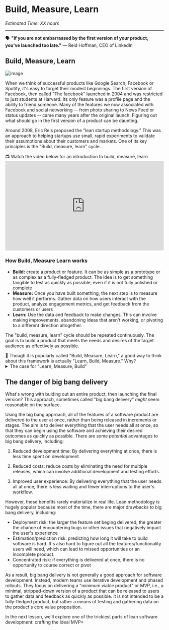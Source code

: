 # Build, Measure, Learn

*Estimated Time: XX hours*

---

<aside>
  
  🗣 **"If you are not embarrassed by the first version of your product, you've launched too late."** — Reid Hoffman, CEO of LinkedIn

</aside>




## Build, Measure, Learn


![image](https://user-images.githubusercontent.com/1774663/210020049-d4bf0208-eace-4fc1-aa35-2575522fa1f4.png)


When we think of successful products like Google Search, Facebook or Spotify, it's easy to forget their modest beginnings. The first version of Facebook, then called "The facebook" launched in 2004 and was restricted to just students at Harvard. Its only feature was a profile page and the ability to friend someone. Many of the features we now associated with Facebook and social networking -- from photo sharing to News Feed or status updates -- came many years after the original launch. Figuring out what should go in the first version of a product can be daunting. 

Around 2008, Eric Reis proposed the "lean startup methodology." This was an approach to helping startups use small, rapid experiments to validate their assumptions about their customers and markets. One of its key principles is the "Build, measure, learn" cycle. 


<aside> 
  📺 Watch the video below for an introduction to build, measure, learn
</aside>

<div style="position: relative; padding-bottom: 56.25%; height: 0;">
<iframe width="560" height="315" src="https://www.youtube.com/embed/FI3_1VTxohg" title="YouTube video player" frameborder="0" allow="accelerometer; autoplay; clipboard-write; encrypted-media; gyroscope; picture-in-picture; web-share" allowfullscreen style="position: absolute; top: 0; left: 0; width: 100%; height: 100%;"></iframe>
</div>

### How Build, Measure Learn works

-  **Build:** create a product or feature. It can be as simple as a prototype or as complex as a fully-fledged product. The idea is to get something tangible to test as quickly as possible, even if it is not fully polished or complete
-  **Measure:** Once you have built something, the next step is to measure how well it performs. Gather data on how users interact with the product, analyze engagement metrics, and get feedback from the customers or users 
-  **Learn:** Use the data and feedback to make changes. This can involve making improvements, abandoning ideas that aren't working, or pivoting to a different direction altogether.

The "build, measure, learn" cycle should be repeated continuously. The goal is to build a product that meets the needs and desires of the target audience as effectively as possible.

<aside>
🤔 Though it is popularly called "Build, Measure, Learn," a good way to think about this framework is actually "Learn, Build, Measure." Why?
</aside>

<details>
<summary>The case for "Learn, Measure, Build"</summary>
  As we've discussed,  user-centric design starts with learning about users, before building and testing prototypes. By starting with learning, you can ensure that you are building and measuring the right things. That's why the design thinking process begins with learning through emphatizing with the user and defining the problem. 
  
  Plus, the "learn, build, measure" sequence aligns more closely with the scientific method, which involves making observations, forming hypotheses, testing hypotheses, and analyzing results. This can help to make the process of product development more systematic and structured, and can lead to more reliable and accurate results. Finally, by starting with learning and iterating through the cycle continuously, you can ensure that you are continually gathering data and feedback and using it to make improvements. This can help to promote a culture of continuous improvement. 
  
  That being said, there is no one "right" way to think about the "build, measure, learn" cycle, and the sequence of steps can vary depending on the specific needs and goals of a business or product.
</details>


## The danger of big bang delivery
What's wrong with buiding out an entire product, then launching the final version? This approach, sometimes called "big bang delivery" _might_ seem reasonable on the surface. 

Using the big bang approach, all of the features of a software product are delivered to the user at once, rather than being released in increments or stages. The aim is to deliver everything that the user needs all at once, so that they can begin using the software and achieving their desired outcomes as quickly as possible. There are some _potential_ advantages to big bang delivery, including:

1. Reduced development time: By delivering everything at once, there is less time spent on development

2. Reduced costs: reduce costs by eliminating the need for multiple releases, which can involve additional development and testing efforts.

3. Improved user experience: By delivering everything that the user needs all at once, there is less waiting and fewer interruptions to the user's workflow.

However, these benefits rarely materialize in real life. Lean methodology is hugely popular because most of the time, there are major drawbacks to big bang delivery, including:

- Deployment risk: the larger the feature set beging delivered, the greater the chance of encountering bugs or other issues that negatively impact the user's experience
- Estimation/prediction risk: predicting how long it will take to build software is hard. It's also hard to figure out all the features/functionality users will need, which can lead to missed opportunities or an incomplete product.
- Concentrated risk: if everything is delivered at once, there is no opportunity to course correct or pivot 

As a result, big bang delivery is not generally a good approach for software development. Instead, modern teams use iterative development and phased rollouts. They focus on delivering a "minimum viable product" or MVP, i.e., a  minimal, stripped-down version of a product that can be released to users to gather data and feedback as quickly as possible. It is not intended to be a fully-fledged product, but rather a means of testing and gathering data on the product's core value proposition.

In the next lesson, we'll explore one of the trickiest parts of lean software development: crafting the ideal MVP> 

